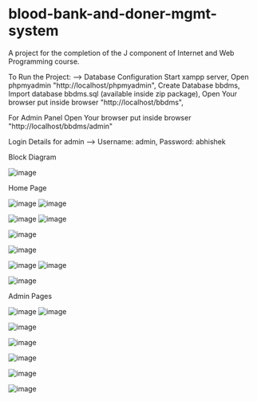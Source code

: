 # blood-bank-and-doner-mgmt-system
A project for the  completion of the J component of Internet and Web Programming course.


To Run the Project:
--> Database Configuration
Start xampp server, 
Open phpmyadmin "http://localhost/phpmyadmin", 
Create Database bbdms, 
Import database bbdms.sql (available inside zip package), 
Open Your browser put inside browser "http://localhost/bbdms", 

For Admin Panel
Open Your browser put inside browser "http://localhost/bbdms/admin"

Login Details for admin --> 
Username: admin, 
Password: abhishek


Block Diagram


![image](https://user-images.githubusercontent.com/89520561/169284815-1d3b9679-37c4-4ed2-9ff8-76ac09fa3566.png)


Home Page


![image](https://user-images.githubusercontent.com/89520561/169285367-6328162c-14ab-4a55-8501-ce4c70a29a41.png)
![image](https://user-images.githubusercontent.com/89520561/169285431-02d45242-1d55-4922-830e-b3389d182893.png)


![image](https://user-images.githubusercontent.com/89520561/169285617-10dbe7b2-96d6-4ca7-989a-855efb419bf7.png)
![image](https://user-images.githubusercontent.com/89520561/169285676-008b0fa8-ae20-4612-bac0-50e953c15804.png)


![image](https://user-images.githubusercontent.com/89520561/169285739-036c4984-734e-4b0b-8902-f67c9727babb.png)



![image](https://user-images.githubusercontent.com/89520561/169285841-b7c0f8ac-7c09-409e-9ddd-ff7f8f114189.png)


![image](https://user-images.githubusercontent.com/89520561/169285905-fced0633-e7c6-4d09-af91-01427ed28536.png)
![image](https://user-images.githubusercontent.com/89520561/169285952-0c77ec5f-3111-4b7f-b617-60ade36a778a.png)


![image](https://user-images.githubusercontent.com/89520561/169286022-cdf8f985-db54-48a7-b7d4-0bc8ccff6acd.png)



Admin Pages


![image](https://user-images.githubusercontent.com/89520561/169286126-311f77fc-1218-44f0-a755-5970dce43781.png)
![image](https://user-images.githubusercontent.com/89520561/169286171-49a367a1-edb3-4666-99d3-a4c207bf5075.png)


![image](https://user-images.githubusercontent.com/89520561/169286280-8c717c69-faa8-4031-88f9-e78e2c29f934.png)


![image](https://user-images.githubusercontent.com/89520561/169286338-3e685df8-86ff-4797-b01e-e678d338975b.png)


![image](https://user-images.githubusercontent.com/89520561/169286387-e0c84706-5b88-4b2c-a1e9-a8420087f7b9.png)


![image](https://user-images.githubusercontent.com/89520561/169286452-b9c7355f-143f-4a44-a74f-39176c435027.png)


![image](https://user-images.githubusercontent.com/89520561/169286473-5e1eddda-68d0-4dba-89af-98e16a8f87c3.png)


